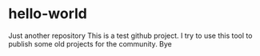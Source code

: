 # hello-world
Just another repository
This is a test github project.
I try to use this tool to publish some old projects for the community.
Bye
